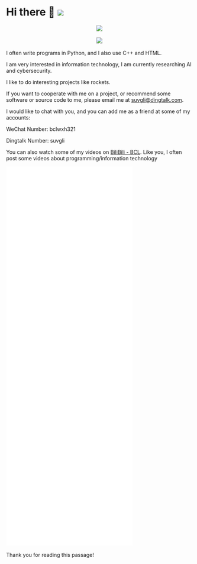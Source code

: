 # Hi there 👋   <img src='https://user-images.githubusercontent.com/74038190/206662607-d9e7591e-bbf9-42f9-9386-29efc927bc16.gif' width="40">

<p align="center">
  <a href="https://github.com/Anmol-Baranwal">
    <img src="https://readme-typing-svg.demolab.com/?font=Fira+Code&center=true&weight=360&size=24&pause=800&color=6495ED&width=600&height=80&lines=Python+Ai+Developer;Student+Hacker;Enjoy+Learning+Math;Keep+improving"/>      </a>
</p>

<p align="center">
  <a href="https://github.com/anuraghazra/github-readme-stats">
    <img src="https://github-readme-stats.vercel.app/api?username=ljy-002&show_icons=true&theme=shades-of-purple">
  </a>
</p>

I often write programs in Python, and I also use C++ and HTML.

I am very interested in information technology, I am currently researching AI and cybersecurity.

I like to do interesting projects like rockets.

If you want to cooperate with me on a project, or recommend some software or source code to me, please email me at suvgli@dingtalk.com.

I would like to chat with you, and you can add me as a friend at some of my accounts:

WeChat Number: bclwxh321

Dingtalk Number: suvgli

You can also watch some of my videos on [BiliBili - BCL](https://space.bilibili.com/1543403511). Like you, I often post some videos about programming/information technology

![LJY-Metrics](ljy-002_Metrics.svg)

Thank you for reading this passage!
